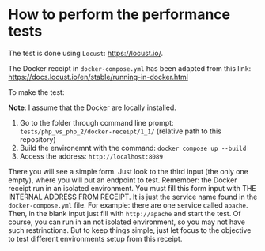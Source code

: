 # How to perform the performance tests

The test is done using `Locust`: https://locust.io/.

The Docker receipt in `docker-compose.yml` has been adapted from this link: https://docs.locust.io/en/stable/running-in-docker.html

To make the test:

**Note**: I assume that the Docker are locally installed.

1. Go to the folder through command line prompt: `tests/php_vs_php_2/docker-receipt/1_1/` (relative path to this repository)
1. Build the environemnt with the command: `docker compose up --build`
1. Access the address: `http://localhost:8089`

There you will see a simple form. Just look to the third input (the only one empty), where you will put an endpoint to test. Remember: the Docker receipt run in an isolated environment. You must fill this form input with THE INTERNAL ADDRESS FROM RECEIPT. It is just the service name found in the `docker-compose.yml` file. For example: there are one service called `apache`. Then, in the blank input just fill with `http://apache` and start the test. Of course, you can run in an not isolated environment, so you may not have such restrinctions. But to keep things simple, just let focus to the objective to test different environments setup from this receipt.


